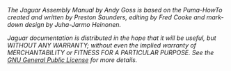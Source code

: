 *The Jaguar Assembly Manual by Andy Goss is based on the Puma-HowTo created and written by Preston Saunders, editing by Fred Cooke and mark-down design by Juha-Jarmo Heinonen.*

*Jaguar documentation is distributed in the hope that it will be useful, but WITHOUT ANY WARRANTY; without even the implied warranty of MERCHANTABILITY or FITNESS FOR A PARTICULAR PURPOSE. See the [GNU General Public License](http://www.gnu.org/licenses/gpl.html) for more details.*
